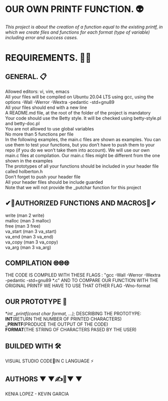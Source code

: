 # OUR OWN **PRINTF** FUNCTION. 👽 #

###### This project is about the creation of a function equal to the existing printf, in which we create files and functions for each format (type of variable) including error and success cases. ######

# REQUIREMENTS. 📎📢 #

## GENERAL. 📋 ##

Allowed editors: vi, vim, emacs  
All your files will be compiled on Ubuntu 20.04 LTS using gcc, using the options -Wall -Werror -Wextra -pedantic
-std=gnu89  
All your files should end with a new line  
A README.md file, at the root of the folder of the project is mandatory  
Your code should use the Betty style. It will be checked using betty-style.pl and betty-doc.pl  
You are not allowed to use global variables  
No more than 5 functions per file  
In the following examples, the main.c files are shown as examples. You can use them to test your functions, but you  don’t have to push them to your repo (if you do we won’t take them into account). We will use our own main.c files at compilation. Our main.c files might be different from the one shown in the examples  
The prototypes of all your functions should be included in your header file called holberton.h  
Don’t forget to push your header file  
All your header files should be include guarded  
Note that we will not provide the _putchar function for this project  

## ✔📒AUTHORIZED FUNCTIONS AND MACROS📒✔ ##

write (man 2 write)  
malloc (man 3 malloc)  
free (man 3 free)  
va_start (man 3 va_start)  
va_end (man 3 va_end)  
va_copy (man 3 va_copy)  
va_arg (man 3 va_arg)  

## COMPILATION 🌐🌐🌐 ##

THE CODE IS COMPILED WITH THESE FLAGS : "gcc -Wall -Werror -Wextra -pedantic -std=gnu89 *.c"
AND TO COMPARE OUR FUNCTION WITH THE ORIGINAL PRINTF WE HAVE TO USE THAT OTHER FLAG -Wno-format

## OUR PROTOTYPE 📑 ##

**int _printf(const char *format, ...);** DESCRIBING THE PROTOTYPE:  
**INT**(RETURN THE NUMBER OF PRINTED CHARACTERS)  
**_PRINTF**(PRODUCE THE OUTPUT OF THE CODE)  
**FORMAT**(THE STRING OF CHARACTERS PASED BY THE USER)  

## BUILDED WITH 🛠️ ##

VISUAL STUDIO CODE🔵IN C LANGUAGE ⚡

## AUTHORS ▼ ▼✍📝▼ ▼  ##

KENIA LOPEZ - KEVIN GARCIA